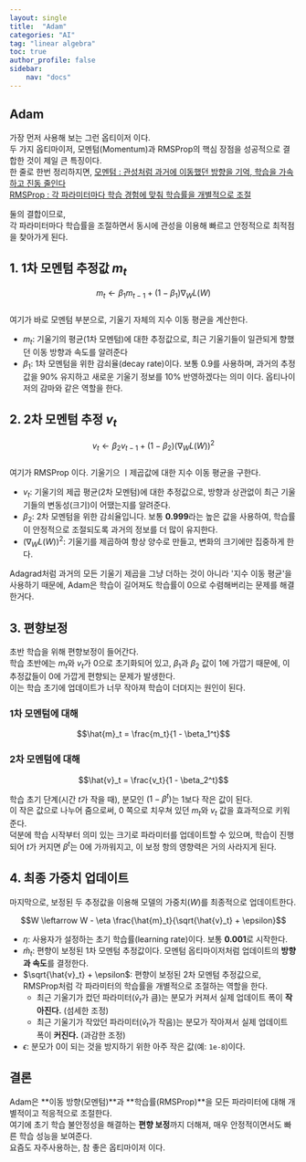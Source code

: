 ```yaml
---
layout: single
title:  "Adam"
categories: "AI"
tag: "linear algebra"
toc: true
author_profile: false
sidebar:
    nav: "docs"
---
```



## Adam
가장 먼저 사용해 보는 그런 옵티이저 이다.  
두 가지 옵티마이저, 모멘텀(Momentum)과 RMSProp의 핵심 장점을 성공적으로 결합한 것이 제일 큰 특징이다.  
한 줄로 한번 정리하지면,
[모멘텀 : 관성처럼 과거에 이동했던 방향을 기억, 학습을 가속하고 진동 줄인다]()  
[RMSProp : 각 파라미터마다 학습 경험에 맞춰 학습률을 개별적으로 조절]()  

둘의 결합이므로,  
각 파라미터마다 학습률을 조절하면서 동시에 관성을 이용해 빠르고 안정적으로 최적점을 찾아가게 된다.  

## 1. 1차 모멘텀 추정값 $m_t$  

$$m_t \leftarrow \beta_1 m_{t-1} + (1 - \beta_1) \nabla_W L(W)$$  
여기가 바로 모멘텀 부분으로, 기울기 자체의 지수 이동 평균을 계산한다.  
 - $m_t$: 기울기의 평균(1차 모멘텀)에 대한 추정값으로, 최근 기울기들이 일관되게 향했던 이동 방향과 속도를 알려준다  
- $\beta_1$: 1차 모멘텀을 위한 감쇠율(decay rate)이다. 보통 0.9를 사용하며, 과거의 추정값을 90% 유지하고 새로운 기울기 정보를 10% 반영하겠다는 의미 이다. 옵티나이저의 감마와 같은 역할을 한다.  

## 2. 2차 모멘텀 추정 $v_t$

$$v_t \leftarrow \beta_2 v_{t-1} + (1 - \beta_2) (\nabla_W L(W))^2$$  
여기가 RMSProp 이다. 기울기으 ㅣ제곱값에 대한 지수 이동 평균을 구한다.  
 - $v_t$: 기울기의 제곱 평균(2차 모멘텀)에 대한 추정값으로, 방향과 상관없이 최근 기울기들의 변동성(크기)이 어땠는지를 알려준다.  
 - $\beta_2$: 2차 모멘텀을 위한 감쇠율입니다. 보통 **0.999**라는 높은 값을 사용하여, 학습률이 안정적으로 조절되도록 과거의 정보를 더 많이 유지한다.  
 - $(\nabla_W L(W))^2$: 기울기를 제곱하여 항상 양수로 만들고, 변화의 크기에만 집중하게 한다.  

 Adagrad처럼 과거의 모든 기울기 제곱을 그냥 더하는 것이 아니라 '지수 이동 평균'을 사용하기 때문에, Adam은 학습이 길어져도 학습률이 0으로 수렴해버리는 문제를 해결한거다.  

 ## 3. 편향보정

초반 학습을 위해 편향보정이 들어간다.  
학습 초반에는 $m_t$와 $v_t$가 0으로 초기화되어 있고, $\beta_1$과 $\beta_2$ 값이 1에 가깝기 때문에, 이 추정값들이 0에 가깝게 편향되는 문제가 발생한다.  
이는 학습 초기에 업데이트가 너무 작아져 학습이 더뎌지는 원인이 된다.  

### 1차 모멘텀에 대해
$$\hat{m}_t = \frac{m_t}{1 - \beta_1^t}$$  

### 2차 모멘텀에 대해  
$$\hat{v}_t = \frac{v_t}{1 - \beta_2^t}$$  

학습 초기 단계(시간 $t$가 작을 때), 분모인 $(1 - \beta^t)$는 1보다 작은 값이 된다.  
이 작은 값으로 나누어 줌으로써, 0 쪽으로 치우쳐 있던 $m_t$와 $v_t$ 값을 효과적으로 키워준다.  
덕분에 학습 시작부터 의미 있는 크기로 파라미터를 업데이트할 수 있으며, 학습이 진행되어 $t$가 커지면 $\beta^t$는 0에 가까워지고, 이 보정 항의 영향력은 거의 사라지게 된다.  

## 4. 최종 가중치 업데이트
마지막으로, 보정된 두 추정값을 이용해 모델의 가중치($W$)를 최종적으로 업데이트한다.  

$$W \leftarrow W - \eta \frac{\hat{m}_t}{\sqrt{\hat{v}_t} + \epsilon}$$  

 - $\eta$: 사용자가 설정하는 초기 학습률(learning rate)이다. 보통 **0.001**로 시작한다.  
 - $\hat{m}_t$: 편향이 보정된 1차 모멘텀 추정값이다. 모멘텀 옵티마이저처럼 업데이트의 **방향과 속도**를 결정한다.  
 - $\sqrt{\hat{v}_t} + \epsilon$: 편향이 보정된 2차 모멘텀 추정값으로, RMSProp처럼 각 파라미터의 학습률을 개별적으로 조절하는 역할을 한다.  
    * 최근 기울기가 컸던 파라미터($\hat{v}_t$가 큼)는 분모가 커져서 실제 업데이트 폭이 **작아진다.** (섬세한 조정)  
    * 최근 기울기가 작았던 파라미터($\hat{v}_t$가 작음)는 분모가 작아져서 실제 업데이트 폭이 **커진다.** (과감한 조정)  
 - $\epsilon$: 분모가 0이 되는 것을 방지하기 위한 아주 작은 값(예: `1e-8`)이다.  

## 결론
Adam은 **이동 방향(모멘텀)**과 **학습률(RMSProp)**을 모든 파라미터에 대해 개별적이고 적응적으로 조절한다.  
여기에 초기 학습 불안정성을 해결하는 **편향 보정**까지 더해져, 매우 안정적이면서도 빠른 학습 성능을 보여준다.  
요즘도 자주사용하는, 참 좋은 옵티마이저 이다.  
